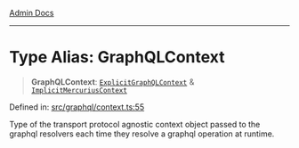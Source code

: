 [Admin Docs](/)

***

# Type Alias: GraphQLContext

> **GraphQLContext**: [`ExplicitGraphQLContext`](ExplicitGraphQLContext.md) & [`ImplicitMercuriusContext`](ImplicitMercuriusContext.md)

Defined in: [src/graphql/context.ts:55](https://github.com/syedali237/talawa-api/blob/2d0d513d5268a339b8dac6b4711f8e71e79fc0e4/src/graphql/context.ts#L55)

Type of the transport protocol agnostic context object passed to the graphql resolvers each time they resolve a graphql operation at runtime.

